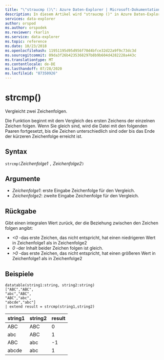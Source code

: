```yaml
---
title: "\"straucmp ()\": Azure Daten-Explorer | Microsoft-Dokumentation"
description: In diesem Artikel wird "straucmp ()" in Azure Daten-Explorer beschrieben.
services: data-explorer
author: orspod
ms.author: orspodek
ms.reviewer: rkarlin
ms.service: data-explorer
ms.topic: reference
ms.date: 10/23/2018
ms.openlocfilehash: 11951195d95d956f70d4bfce32d22a9f9c73dc3d
ms.sourcegitcommit: 09da3f26b4235368297b8b9b604d4282228a443c
ms.translationtype: MT
ms.contentlocale: de-DE
ms.lasthandoff: 07/28/2020
ms.locfileid: "87350926"
---
```

# <a name="strcmp"></a>strcmp()

Vergleicht zwei Zeichenfolgen.

Die Funktion beginnt mit dem Vergleich des ersten Zeichens der einzelnen Zeichen folgen. Wenn Sie gleich sind, wird die Datei mit den folgenden Paaren fortgesetzt, bis die Zeichen unterschiedlich sind oder bis das Ende der kürzeren Zeichenfolge erreicht ist.

## <a name="syntax"></a>Syntax

`strcmp(`*Zeichenfolge1* `,` *Zeichenfolge2*`)` 

## <a name="arguments"></a>Argumente

* *Zeichenfolge1*: erste Eingabe Zeichenfolge für den Vergleich. 
* *Zeichenfolge2*: zweite Eingabe Zeichenfolge für den Vergleich.

## <a name="returns"></a>Rückgabe

Gibt einen integralen Wert zurück, der die Beziehung zwischen den Zeichen folgen angibt:
* *<0* -das erste Zeichen, das nicht entspricht, hat einen niedrigeren Wert in Zeichenfolge1 als in Zeichenfolge2
* *0* -der Inhalt beider Zeichen folgen ist gleich.
* *>0* -das erste Zeichen, das nicht entspricht, hat einen größeren Wert in Zeichenfolge1 als in Zeichenfolge2

## <a name="examples"></a>Beispiele

```
datatable(string1:string, string2:string)
["ABC","ABC",
"abc","ABC",
"ABC","abc",
"abcde","abc"]
| extend result = strcmp(string1,string2)
```

|string1|string2|result|
|---|---|---|
|ABC|ABC|0|
|abc|ABC|1|
|ABC|abc|-1|
|abcde|abc|1|